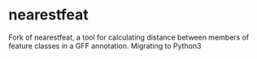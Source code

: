 # nearestfeat
Fork of nearestfeat, a tool for calculating distance between members of feature classes in a GFF annotation. Migrating to Python3
